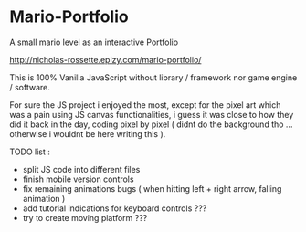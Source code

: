 # Mario-Portfolio
A small mario level as an interactive Portfolio

http://nicholas-rossette.epizy.com/mario-portfolio/

This is 100% Vanilla JavaScript without library / framework nor game engine / software.

For sure the JS project i enjoyed the most, except for the pixel art which was a pain using JS canvas functionalities, i guess it was close to how they did it back in the day, coding pixel by pixel ( didnt do the background tho ... otherwise i wouldnt be here writing this ).

TODO list :
- split JS code into different files
- finish mobile version controls
- fix remaining animations bugs ( when hitting left + right arrow, falling animation )
- add tutorial indications for keyboard controls ???
- try to create moving platform ???

